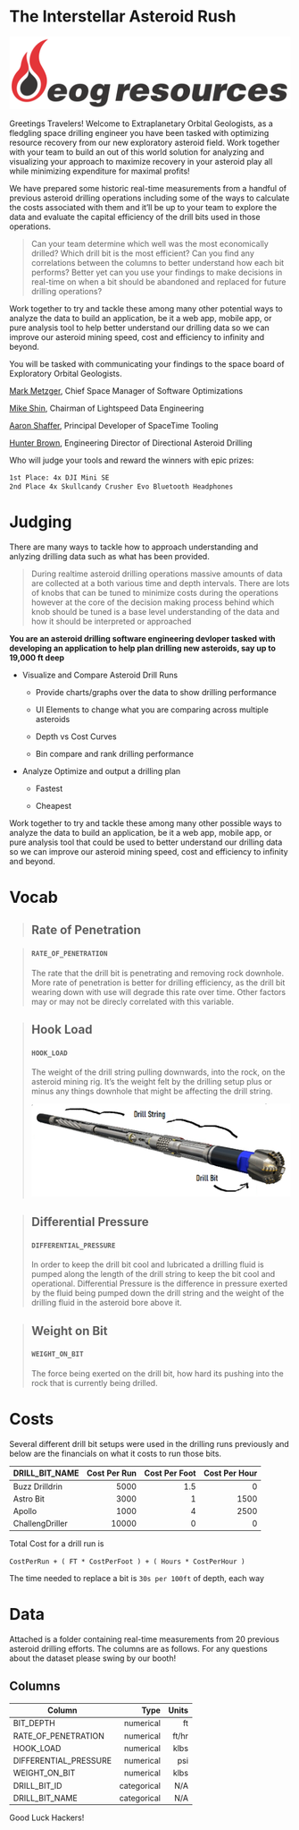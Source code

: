 # The Interstellar Asteroid Rush

![logo](logo.png)

Greetings Travelers! Welcome to Extraplanetary Orbital Geologists, as a fledgling space drilling engineer you have been tasked with optimizing resource recovery from our new exploratory asteroid field. Work together with your team to build an out of this world solution for analyzing and visualizing your approach to maximize recovery in your asteroid play all while minimizing expenditure for maximal profits!

We have prepared some historic real-time measurements from a handful of previous asteroid drilling operations including some of the ways to calculate the costs associated with them and it’ll be up to your team to explore the data and evaluate the capital efficiency of the drill bits used in those operations.

> Can your team determine which well was the most economically drilled? Which drill bit is the most efficient? Can you find any correlations between the columns to better understand how each bit performs? Better yet can you use your findings to make decisions in real-time on when a bit should be abandoned and replaced for future drilling operations?

Work together to try and tackle these among many other potential ways to analyze the data to build an application, be it a web app, mobile app, or pure analysis tool to help better understand our drilling data so we can improve our asteroid mining speed, cost and efficiency to infinity and beyond.

You will be tasked with communicating your findings to the space board of Exploratory Orbital Geologists.

[Mark Metzger](https://www.linkedin.com/in/mark-metzger-731b36a3/), Chief Space Manager of Software Optimizations

[Mike Shin](https://www.linkedin.com/in/shindohyun/), Chairman of Lightspeed Data Engineering

[Aaron Shaffer](https://www.linkedin.com/in/aaron-shaffer/), Principal Developer of SpaceTime Tooling

[Hunter Brown](https://www.linkedin.com/in/hunter-brown-43767476/), Engineering Director of Directional Asteroid Drilling

Who will judge your tools and reward the winners with epic prizes:

```
1st Place: 4x DJI Mini SE
2nd Place 4x Skullcandy Crusher Evo Bluetooth Headphones
```

# Judging

There are many ways to tackle how to approach understanding and anlyzing drilling data such as what has been provided.

> During realtime asteroid drilling operations massive amounts of data are collected at a both various time and depth intervals. There are lots of knobs that can be tuned to minimize costs during the operations however at the core of the decision making process behind which knob should be tuned is a base level understanding of the data and how it should be interpreted or approached

**You are an asteroid drilling software engineering devloper tasked with developing an application to help plan drilling new asteroids, say up to 19,000 ft deep**

- Visualize and Compare Asteroid Drill Runs

  - Provide charts/graphs over the data to show drilling performance

  - UI Elements to change what you are comparing across multiple asteroids

  - Depth vs Cost Curves

  - Bin compare and rank drilling performance

- Analyze Optimize and output a drilling plan

  - Fastest

  - Cheapest

Work together to try and tackle these among many other possible ways to analyze the data to build an application, be it a web app, mobile app, or pure analysis tool that could be used to better understand our drilling data so we can improve our asteroid mining speed, cost and efficiency to infinity and beyond.

# Vocab

> ## Rate of Penetration

> #### `RATE_OF_PENETRATION`
>
> The rate that the drill bit is penetrating and removing rock downhole. More rate of penetration is better for drilling efficiency, as the drill bit wearing down with use will degrade this rate over time. Other factors may or may not be direcly correlated with this variable.

> ## Hook Load
>
> #### `HOOK_LOAD`
>
> The weight of the drill string pulling downwards, into the rock, on the asteroid mining rig. It’s the weight felt by the drilling setup plus or minus any things downhole that might be affecting the drill string.
>
> ![drillstring](drillstring.png)

> ## Differential Pressure
>
> #### `DIFFERENTIAL_PRESSURE`
>
> In order to keep the drill bit cool and lubricated a drilling fluid is pumped along the length of the drill string to keep the bit cool and operational. Differential Pressure is the difference in pressure exerted by the fluid being pumped down the drill string and the weight of the drilling fluid in the asteroid bore above it.

> ## Weight on Bit
>
> #### `WEIGHT_ON_BIT`
>
> The force being exerted on the drill bit, how hard its pushing into the rock that is currently being drilled.

# Costs

Several different drill bit setups were used in the drilling runs previously and below are the financials on what it costs to run those bits.

| DRILL_BIT_NAME  | Cost Per Run | Cost Per Foot | Cost Per Hour |
| --------------- | -----------: | ------------: | ------------: |
| Buzz Drilldrin  |         5000 |           1.5 |             0 |
| Astro Bit       |         3000 |             1 |          1500 |
| Apollo          |         1000 |             4 |          2500 |
| ChallengDriller |        10000 |             0 |             0 |

Total Cost for a drill run is

`CostPerRun + ( FT * CostPerFoot ) + ( Hours * CostPerHour )`

The time needed to replace a bit is `30s per 100ft` of depth, each way

# Data

Attached is a folder containing real-time measurements from 20 previous asteroid drilling efforts. The columns are as follows. For any questions about the dataset please swing by our booth!

## Columns

| Column                |        Type | Units |
| --------------------- | ----------: | ----: |
| BIT_DEPTH             |   numerical |    ft |
| RATE_OF_PENETRATION   |   numerical | ft/hr |
| HOOK_LOAD             |   numerical |  klbs |
| DIFFERENTIAL_PRESSURE |   numerical |   psi |
| WEIGHT_ON_BIT         |   numerical |  klbs |
| DRILL_BIT_ID          | categorical |   N/A |
| DRILL_BIT_NAME        | categorical |   N/A |

Good Luck Hackers!
